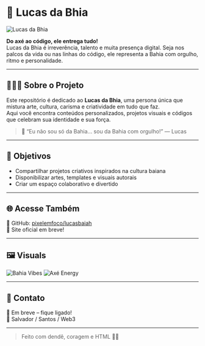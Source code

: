 # 🎤 Lucas da Bhia

![Lucas da Bhia](https://media.tenor.com/5eDbmLbC9uQAAAAC/dance-brazil.gif)

**Do axé ao código, ele entrega tudo!**  
Lucas da Bhia é irreverência, talento e muita presença digital. Seja nos palcos da vida ou nas linhas do código, ele representa a Bahia com orgulho, ritmo e personalidade.

---

## 🧑🏾‍💻 Sobre o Projeto

Este repositório é dedicado ao **Lucas da Bhia**, uma persona única que mistura arte, cultura, carisma e criatividade em tudo que faz.  
Aqui você encontra conteúdos personalizados, projetos visuais e códigos que celebram sua identidade e sua força.

> 💬 “Eu não sou só da Bahia... sou da Bahia com orgulho!” — Lucas

---

## 🎯 Objetivos

- Compartilhar projetos criativos inspirados na cultura baiana
- Disponibilizar artes, templates e visuais autorais
- Criar um espaço colaborativo e divertido

---

## 🌐 Acesse Também

🔗 GitHub: [pixelemfoco/lucasbaiah](https://github.com/pixelemfoco/lucasbaiah)  
🔗 Site oficial em breve!

---

## 🖼️ Visuals

![Bahia Vibes](https://upload.wikimedia.org/wikipedia/commons/4/41/Salvador-Bahia-Brazil.jpg)
![Axé Energy](https://media.tenor.com/_z3vLmL1EocAAAAC/dançando-baile.gif)

---

## 📢 Contato

📧 Em breve – fique ligado!  
📍 Salvador / Santos / Web3

---

> Feito com dendê, coragem e HTML 💛💚

